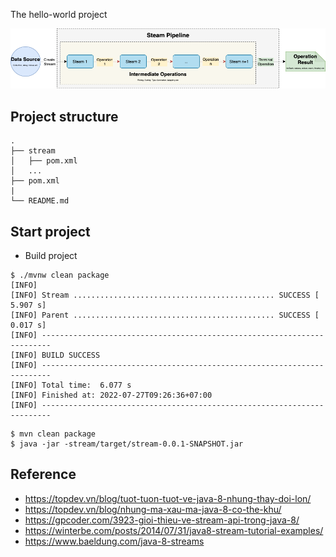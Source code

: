 The hello-world project

<div align="center">
    <img src="./assets/images/stream.png"/>
</div>


## Project structure
```
.
├── stream
│   ├── pom.xml
│   ...
├── pom.xml
|
└── README.md
```

## Start project

- Build project  
```shell
$ ./mvnw clean package
[INFO] 
[INFO] Stream ............................................. SUCCESS [  5.907 s]
[INFO] Parent ............................................. SUCCESS [  0.017 s]
[INFO] ------------------------------------------------------------------------
[INFO] BUILD SUCCESS
[INFO] ------------------------------------------------------------------------
[INFO] Total time:  6.077 s
[INFO] Finished at: 2022-07-27T09:26:36+07:00
[INFO] ------------------------------------------------------------------------
```


```shell
$ mvn clean package
$ java -jar -stream/target/stream-0.0.1-SNAPSHOT.jar
```

## Reference

- https://topdev.vn/blog/tuot-tuon-tuot-ve-java-8-nhung-thay-doi-lon/
- https://topdev.vn/blog/nhung-ma-xau-ma-java-8-co-the-khu/
- https://gpcoder.com/3923-gioi-thieu-ve-stream-api-trong-java-8/
- https://winterbe.com/posts/2014/07/31/java8-stream-tutorial-examples/
- https://www.baeldung.com/java-8-streams